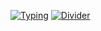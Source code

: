 [![Typing](https://readme-typing-svg.demolab.com?font=Fira+Code&weight=600&size=24&duration=3200&pause=1000&color=2F81F7&width=435&lines=Hi!+I'm+driversline;Got+questions+about+the+code?;Hit+me+up+on+Discord)](https://github.com/driversline)
[![Divider](https://readme-typing-svg.demolab.com?font=Fira+Code&duration=2000&pause=1000&color=5865F2&width=400&lines=🔗・・•🔗・・・🔗・・・🔗・Click+here・🔗・・・🔗・・・🔗・・・🔗)](https://discord.com/users/1206587994576912416)
